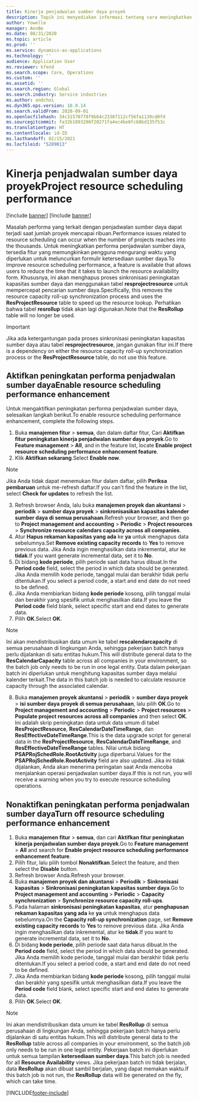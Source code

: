 ```yaml
---
title: Kinerja penjadwalan sumber daya proyek
description: Topik ini menyediakan informasi tentang cara meningkatkan kinerja penjadwalan sumber daya untuk sejumlah besar proyek.
author: Yowelle
manager: AnnBe
ms.date: 08/31/2020
ms.topic: article
ms.prod: ''
ms.service: dynamics-ax-applications
ms.technology: ''
audience: Application User
ms.reviewer: kfend
ms.search.scope: Core, Operations
ms.custom: ''
ms.assetid: ''
ms.search.region: Global
ms.search.industry: Service industries
ms.author: andchoi
ms.dyn365.ops.version: 10.0.14
ms.search.validFrom: 2020-09-01
ms.openlocfilehash: 34c31570778f9b64c23387112cf56fa1139cd0fd
ms.sourcegitcommit: fa32b1893286f20271fa4ec4be8fc68bd135f53c
ms.translationtype: HT
ms.contentlocale: id-ID
ms.lasthandoff: 02/15/2021
ms.locfileid: "5289013"
---
```

# <a name="project-resource-scheduling-performance"></a><span data-ttu-id="e7070-103">Kinerja penjadwalan sumber daya proyek</span><span class="sxs-lookup"><span data-stu-id="e7070-103">Project resource scheduling performance</span></span>

[!include [banner](../includes/banner.md)]
[!include [banner](../includes/preview-banner.md)]


<span data-ttu-id="e7070-104">Masalah performa yang terkait dengan penjadwalan sumber daya dapat terjadi saat jumlah proyek mencapai ribuan.</span><span class="sxs-lookup"><span data-stu-id="e7070-104">Performance issues related to resource scheduling can occur when the number of projects reaches into the thousands.</span></span> <span data-ttu-id="e7070-105">Untuk meningkatkan performa penjadwalan sumber daya, tersedia fitur yang memungkinkan pengguna mengurangi waktu yang diperlukan untuk meluncurkan formulir ketersediaan sumber daya.</span><span class="sxs-lookup"><span data-stu-id="e7070-105">To improve resource scheduling performance, a feature is available that allows users to reduce the time that it takes to launch the resource availability form.</span></span> <span data-ttu-id="e7070-106">Khususnya, ini akan menghapus proses sinkronisasi peningkatan kapasitas sumber daya dan menggunakan tabel **resprojectresource** untuk mempercepat pencarian sumber daya.</span><span class="sxs-lookup"><span data-stu-id="e7070-106">Specifically, this removes the resource capacity roll-up synchronization process and uses the **ResProjectResource** table to speed up the resource lookup.</span></span> <span data-ttu-id="e7070-107">Perhatikan bahwa tabel **resrollup** tidak akan lagi digunakan.</span><span class="sxs-lookup"><span data-stu-id="e7070-107">Note that the **ResRollup** table will no longer be used.</span></span>

> [!IMPORTANT]
> <span data-ttu-id="e7070-108">Jika ada ketergantungan pada proses sinkronisasi peningkatan kapasitas sumber daya atau tabel **resprojectresource**, jangan gunakan fitur ini.</span><span class="sxs-lookup"><span data-stu-id="e7070-108">If there is a dependency on either the resource capacity roll-up synchronization process or the **ResProjectResource** table, do not use this feature.</span></span>

## <a name="enable-resource-scheduling-performance-enhancement"></a><span data-ttu-id="e7070-109">Aktifkan peningkatan performa penjadwalan sumber daya</span><span class="sxs-lookup"><span data-stu-id="e7070-109">Enable resource scheduling performance enhancement</span></span>
<span data-ttu-id="e7070-110">Untuk mengaktifkan peningkatan performa penjadwalan sumber daya, selesaikan langkah berikut.</span><span class="sxs-lookup"><span data-stu-id="e7070-110">To enable resource scheduling performance enhancement, complete the following steps.</span></span>

1. <span data-ttu-id="e7070-111">Buka **manajemen fitur** > **semua**, dan dalam daftar fitur, Cari **Aktifkan fitur peningkatan kinerja penjadwalan sumber daya proyek**.</span><span class="sxs-lookup"><span data-stu-id="e7070-111">Go to **Feature management** > **All**, and in the feature list, locate **Enable project resource scheduling performance enhancement feature**.</span></span>
2. <span data-ttu-id="e7070-112">Klik **Aktifkan sekarang**.</span><span class="sxs-lookup"><span data-stu-id="e7070-112">Select **Enable now**.</span></span>

> [!NOTE]
> <span data-ttu-id="e7070-113">Jika Anda tidak dapat menemukan fitur dalam daftar, pilih **Periksa pembaruan** untuk me-refresh daftar.</span><span class="sxs-lookup"><span data-stu-id="e7070-113">If you can't find the feature in the list, select **Check for updates** to refresh the list.</span></span>

3. <span data-ttu-id="e7070-114">Refresh browser Anda, lalu buka **manajemen proyek dan akuntansi** > **periodik** > **sumber daya proyek** > **sinkronisasikan kapasitas kalender sumber daya di semua perusahaan**.</span><span class="sxs-lookup"><span data-stu-id="e7070-114">Refresh your browser, and then go to **Project management and accounting** > **Periodic** > **Project resources** > **Synchronize resource calendars capacity across all companies**.</span></span>
4. <span data-ttu-id="e7070-115">Atur **Hapus rekaman kapasitas yang ada** ke **ya** untuk menghapus data sebelumnya.</span><span class="sxs-lookup"><span data-stu-id="e7070-115">Set **Remove existing capacity records** to **Yes** to remove previous data.</span></span> <span data-ttu-id="e7070-116">Jika Anda ingin menghasilkan data inkremental, atur ke **tidak**.</span><span class="sxs-lookup"><span data-stu-id="e7070-116">If you want generate incremental data, set it to **No**.</span></span>
5. <span data-ttu-id="e7070-117">Di bidang **kode periode**, pilih periode saat data harus dibuat.</span><span class="sxs-lookup"><span data-stu-id="e7070-117">In the **Period code** field, select the period in which data should be generated.</span></span> <span data-ttu-id="e7070-118">Jika Anda memilih kode periode, tanggal mulai dan berakhir tidak perlu ditentukan.</span><span class="sxs-lookup"><span data-stu-id="e7070-118">If you select a period code, a start and end date do not need to be defined.</span></span>
6. <span data-ttu-id="e7070-119">Jika Anda membiarkan bidang **kode periode** kosong, pilih tanggal mulai dan berakhir yang spesifik untuk menghasilkan data.</span><span class="sxs-lookup"><span data-stu-id="e7070-119">If you leave the **Period code** field blank, select specific start and end dates to generate data.</span></span>
7. <span data-ttu-id="e7070-120">Pilih **OK**.</span><span class="sxs-lookup"><span data-stu-id="e7070-120">Select **OK**.</span></span>

 > [!NOTE]
 > <span data-ttu-id="e7070-121">Ini akan mendistribusikan data umum ke tabel **rescalendarcapacity** di semua perusahaan di lingkungan Anda, sehingga pekerjaan batch hanya perlu dijalankan di satu entitas hukum.</span><span class="sxs-lookup"><span data-stu-id="e7070-121">This will distribute general data to the **ResCalendarCapacity** table across all companies in your environment, so the batch job only needs to be run in one legal entity.</span></span> <span data-ttu-id="e7070-122">Data dalam pekerjaan batch ini diperlukan untuk menghitung kapasitas sumber daya melalui kalender terkait.</span><span class="sxs-lookup"><span data-stu-id="e7070-122">The data in this batch job is needed to calculate resource capacity through the associated calendar.</span></span>

8. <span data-ttu-id="e7070-123">Buka **manajemen proyek akuntansi** > **periodik** > **sumber daya proyek** > **isi sumber daya proyek di semua perusahaan**, lalu pilih **OK**.</span><span class="sxs-lookup"><span data-stu-id="e7070-123">Go to **Project management and accounting** > **Periodic** > **Project resources** > **Populate project resources across all companies** and then select **OK**.</span></span> <span data-ttu-id="e7070-124">Ini adalah skrip peningkatan data untuk data umum di tabel **ResProjectResource**, **ResCalendarDateTimeRange**, dan **ResEffectiveDateTimeRange**.</span><span class="sxs-lookup"><span data-stu-id="e7070-124">This is the data upgrade script for general data in the **ResProjectResource**, **ResCalendarDateTimeRange**, and **ResEffectiveDateTimeRange** tables.</span></span> <span data-ttu-id="e7070-125">Nilai untuk bidang **PSAPRojSchedRole.RootActivity** juga diperbarui.</span><span class="sxs-lookup"><span data-stu-id="e7070-125">Values for the **PSAPRojSchedRole.RootActivity** field are also updated.</span></span> <span data-ttu-id="e7070-126">Jika ini tidak dijalankan, Anda akan menerima peringatan saat Anda mencoba menjalankan operasi penjadwalan sumber daya.</span><span class="sxs-lookup"><span data-stu-id="e7070-126">If this is not run, you will receive a warning when you try to execute resource scheduling operations.</span></span>
 
## <a name="turn-off-resource-scheduling-performance-enhancement"></a><span data-ttu-id="e7070-127">Nonaktifkan peningkatan performa penjadwalan sumber daya</span><span class="sxs-lookup"><span data-stu-id="e7070-127">Turn off resource scheduling performance enhancement</span></span>

1. <span data-ttu-id="e7070-128">Buka **manajemen fitur** > **semua**, dan cari **Aktifkan fitur peningkatan kinerja penjadwalan sumber daya proyek**.</span><span class="sxs-lookup"><span data-stu-id="e7070-128">Go to **Feature management** > **All**  and search for **Enable project resource scheduling performance enhancement feature**.</span></span>
2. <span data-ttu-id="e7070-129">Pilih fitur, lalu pilih tombol **Nonaktifkan**.</span><span class="sxs-lookup"><span data-stu-id="e7070-129">Select the feature, and then select the **Disable** button.</span></span>
3. <span data-ttu-id="e7070-130">Refresh browser Anda.</span><span class="sxs-lookup"><span data-stu-id="e7070-130">Refresh your browser.</span></span>
4. <span data-ttu-id="e7070-131">Buka **manajemen proyek dan akuntansi** > **Periodik** > **Sinkronisasi kapasitas** > **Sinkronisasi peningkatan kapasitas sumber daya**.</span><span class="sxs-lookup"><span data-stu-id="e7070-131">Go to **Project management and accounting** > **Periodic** > **Capacity synchronization** > **Synchronize resource capacity roll-ups**.</span></span>
5. <span data-ttu-id="e7070-132">Pada halaman **sinkronisasi peningkatan kapasitas**, atur **penghapusan rekaman kapasitas yang ada** ke **ya** untuk menghapus data sebelumnya.</span><span class="sxs-lookup"><span data-stu-id="e7070-132">On the **Capacity roll-up synchronization** page, set **Remove existing capacity records** to **Yes** to remove previous data.</span></span> <span data-ttu-id="e7070-133">Jika Anda ingin menghasilkan data inkremental, atur ke **tidak**.</span><span class="sxs-lookup"><span data-stu-id="e7070-133">If you want to generate incremental data, set it to **No**.</span></span>
6. <span data-ttu-id="e7070-134">Di bidang **kode periode**, pilih periode saat data harus dibuat.</span><span class="sxs-lookup"><span data-stu-id="e7070-134">In the **Period code** field, select the period in which data should be generated.</span></span> <span data-ttu-id="e7070-135">Jika Anda memilih kode periode, tanggal mulai dan berakhir tidak perlu ditentukan.</span><span class="sxs-lookup"><span data-stu-id="e7070-135">If you select a period code, a start and end date do not need to be defined.</span></span>
7. <span data-ttu-id="e7070-136">Jika Anda membiarkan bidang **kode periode** kosong, pilih tanggal mulai dan berakhir yang spesifik untuk menghasilkan data.</span><span class="sxs-lookup"><span data-stu-id="e7070-136">If you leave the **Period code** field blank, select specific start and end dates to generate data.</span></span>
8. <span data-ttu-id="e7070-137">Pilih **OK**.</span><span class="sxs-lookup"><span data-stu-id="e7070-137">Select **OK**.</span></span>

> [!NOTE]
> <span data-ttu-id="e7070-138">Ini akan mendistribusikan data umum ke tabel **ResRollup** di semua perusahaan di lingkungan Anda, sehingga pekerjaan batch hanya perlu dijalankan di satu entitas hukum.</span><span class="sxs-lookup"><span data-stu-id="e7070-138">This will distribute general data to the **ResRollup** table across all companies in your environment, so the batch job only needs to be run in one legal entity.</span></span> <span data-ttu-id="e7070-139">Pekerjaan batch ini diperlukan untuk semua tampilan **ketersediaan sumber daya**.</span><span class="sxs-lookup"><span data-stu-id="e7070-139">This batch job is needed for all **Resource Availability** views.</span></span> <span data-ttu-id="e7070-140">Jika pekerjaan batch ini tidak berjalan, data **ResRollup** akan dibuat sambil berjalan, yang dapat memakan waktu.</span><span class="sxs-lookup"><span data-stu-id="e7070-140">If this batch job is not run, the **ResRollup** data will be generated on the fly, which can take time.</span></span>


[!INCLUDE[footer-include](../includes/footer-banner.md)]